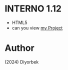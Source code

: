 # INTERNO 1.12
- HTML5
- can you view [my Project](https://diyorbekpydev.github.io/Interno/)
# Author 
(2024) Diyorbek 
